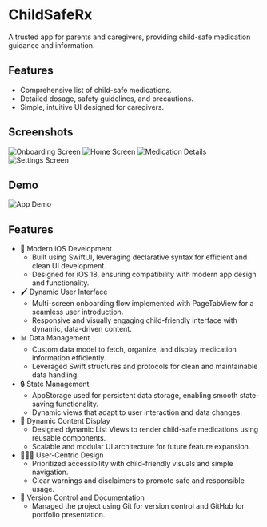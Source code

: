 # ChildSafeRx
A trusted app for parents and caregivers, providing child-safe medication guidance and information.

## Features
- Comprehensive list of child-safe medications.
- Detailed dosage, safety guidelines, and precautions.
- Simple, intuitive UI designed for caregivers.

## Screenshots
![Onboarding Screen](images/onboarding_screen.png)
![Home Screen](images/home_screen.png)
![Medication Details](images/details_screen.png)
![Settings Screen](images/settings_screen.png)

## Demo
![App Demo](assets/app_demo.gif)

## Features
- 📱 Modern iOS Development
  - Built using SwiftUI, leveraging declarative syntax for efficient and clean UI development.
  - Designed for iOS 18, ensuring compatibility with modern app design and functionality.
- 🖌️ Dynamic User Interface
  - Multi-screen onboarding flow implemented with PageTabView for a seamless user introduction.
  - Responsive and visually engaging child-friendly interface with dynamic, data-driven content.
- 📊 Data Management
  - Custom data model to fetch, organize, and display medication information efficiently.
  - Leveraged Swift structures and protocols for clean and maintainable data handling.
- 🔒 State Management
  - AppStorage used for persistent data storage, enabling smooth state-saving functionality.
  - Dynamic views that adapt to user interaction and data changes.
- 📜 Dynamic Content Display
  - Designed dynamic List Views to render child-safe medications using reusable components.
  - Scalable and modular UI architecture for future feature expansion.
- 👨‍👩‍👧 User-Centric Design
  - Prioritized accessibility with child-friendly visuals and simple navigation.
  - Clear warnings and disclaimers to promote safe and responsible usage.
- 📂 Version Control and Documentation
  - Managed the project using Git for version control and GitHub for portfolio presentation.
